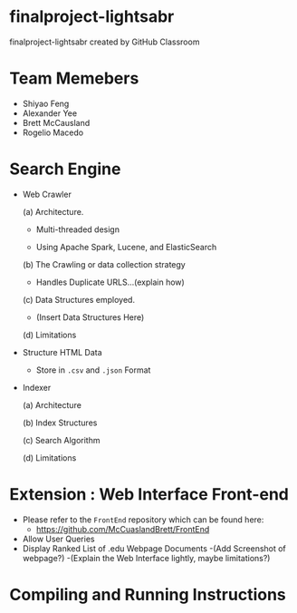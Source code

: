 # finalproject-lightsabr
finalproject-lightsabr created by GitHub Classroom

# Team Memebers
- Shiyao Feng 
- Alexander Yee
- Brett McCausland
- Rogelio Macedo 

# Search Engine

- Web Crawler

    (a) Architecture.
    
    - Multi-threaded design
          
    - Using Apache Spark, Lucene, and ElasticSearch
        
    (b) The Crawling or data collection strategy
    
    - Handles Duplicate URLS...(explain how)
        
    (c) Data Structures employed.
    
    - (Insert Data Structures Here)
    
    (d) Limitations
    
        
- Structure HTML Data
    - Store in `.csv` and `.json` Format

- Indexer
    
    (a) Architecture
  
    (b) Index Structures
  
    (c) Search Algorithm
    
    (d) Limitations

# Extension : Web Interface Front-end
  - Please refer to the `FrontEnd` repository which can be found here:
      - https://github.com/McCuaslandBrett/FrontEnd
  - Allow User Queries
  - Display Ranked List of .edu Webpage Documents
  -(Add Screenshot of webpage?)
  -(Explain the Web Interface lightly, maybe limitations?)
   
   
# Compiling and Running Instructions
